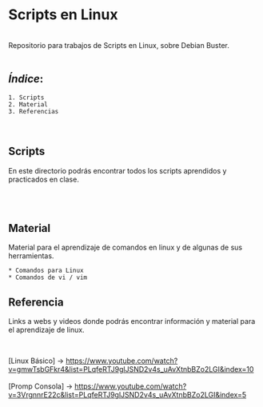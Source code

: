 # Scripts en Linux

<br>
Repositorio para trabajos de Scripts en Linux, sobre Debian Buster.
<br>
<br>

## *Índice*:

    1. Scripts
    2. Material
    3. Referencias
    
<br>

## Scripts

En este directorio podrás encontrar todos los scripts aprendidos y practicados en clase.

<br>
<br>

## Material

Material para el aprendizaje de comandos en linux y de algunas de sus herramientas.

    * Comandos para Linux 
    * Comandos de vi / vim

## Referencia

Links a webs y videos donde podrás encontrar información y material para el aprendizaje de linux.

<br>

[Linux Básico] -> https://www.youtube.com/watch?v=gmwTsbGFkr4&list=PLqfeRTJ9glJSND2v4s_uAvXtnbBZo2LGI&index=10
<br>
<br>
[Promp Consola] -> https://www.youtube.com/watch?v=3VrgnnrE22c&list=PLqfeRTJ9glJSND2v4s_uAvXtnbBZo2LGI&index=5